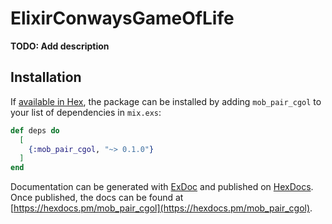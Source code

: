# ElixirConwaysGameOfLife

**TODO: Add description**

## Installation

If [available in Hex](https://hex.pm/docs/publish), the package can be installed
by adding `mob_pair_cgol` to your list of dependencies in `mix.exs`:

```elixir
def deps do
  [
    {:mob_pair_cgol, "~> 0.1.0"}
  ]
end
```

Documentation can be generated with [ExDoc](https://github.com/elixir-lang/ex_doc)
and published on [HexDocs](https://hexdocs.pm). Once published, the docs can
be found at [https://hexdocs.pm/mob_pair_cgol](https://hexdocs.pm/mob_pair_cgol).

